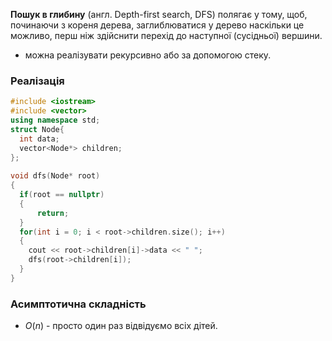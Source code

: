 **Пошук в глибину** (англ. Depth-first search, DFS) полягає у тому, щоб, починаючи з кореня дерева, заглиблюватися у дерево наскільки це можливо, перш ніж здійснити перехід до наступної (сусідньої) вершини.
-  можна реалізувати рекурсивно або за допомогою стеку.

### Реалізація
```c++
#include <iostream>  
#include <vector>  
using namespace std;  
struct Node{  
  int data;  
  vector<Node*> children;  
};  
  
void dfs(Node* root)  
{  
  if(root == nullptr)  
  {    
	  return;  
  }  
  for(int i = 0; i < root->children.size(); i++)  
  {    
	cout << root->children[i]->data << " ";  
    dfs(root->children[i]);  
  }
}
```

### Асимптотична складність
- $O(n)$ - просто один раз відвідуємо всіх дітей.
